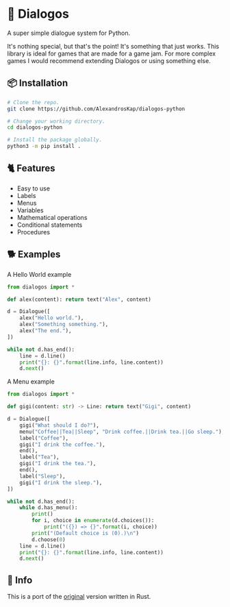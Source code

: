 # 📝 Dialogos

A super simple dialogue system for Python.

It's nothing special, but that's the point! It's something that just works.
This library is ideal for games that are made for a game jam.
For more complex games I would recommend extending Dialogos or using something else.

## 📦 Installation

```sh
# Clone the repo.
git clone https://github.com/AlexandrosKap/dialogos-python

# Change your working directory.
cd dialogos-python

# Install the package globally.
python3 -m pip install .
```

## 🐈 Features

- Easy to use
- Labels
- Menus
- Variables
- Mathematical operations
- Conditional statements
- Procedures

## 🐕 Examples

A Hello World example

```python
from dialogos import *

def alex(content): return text("Alex", content)

d = Dialogue([
    alex("Hello world."),
    alex("Something something."),
    alex("The end."),
])

while not d.has_end():
    line = d.line()
    print("{}: {}".format(line.info, line.content))
    d.next()
```

A Menu example

```python
from dialogos import *

def gigi(content: str) -> Line: return text("Gigi", content)

d = Dialogue([
    gigi("What should I do?"),
    menu("Coffee||Tea||Sleep", "Drink coffee.||Drink tea.||Go sleep."),
    label("Coffee"),
    gigi("I drink the coffee."),
    end(),
    label("Tea"),
    gigi("I drink the tea."),
    end(),
    label("Sleep"),
    gigi("I drink the sleep."),
])

while not d.has_end():
    while d.has_menu():
        print()
        for i, choice in enumerate(d.choices()):
            print("({}) => {}".format(i, choice))
        print("(Default choice is (0).)\n")
        d.choose(0)
    line = d.line()
    print("{}: {}".format(line.info, line.content))
    d.next()
```

## 🐍 Info

This is a port of the [original](https://github.com/AlexandrosKap/dialogos) version written in Rust.

